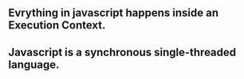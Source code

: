 ## Evrything in javascript happens inside an Execution Context.

## Javascript is a synchronous single-threaded language.


